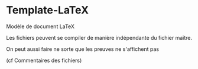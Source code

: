 # Template-LaTeX
Modèle de document LaTeX

Les fichiers peuvent se compiler de manière indépendante du fichier maître.

On peut aussi faire ne sorte que les preuves ne s'affichent pas 

(cf Commentaires des fichiers)
